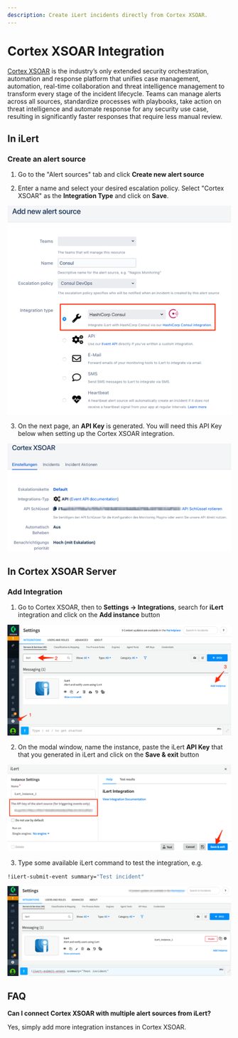 ```yaml
---
description: Create iLert incidents directly from Cortex XSOAR.
---
```


# Cortex XSOAR Integration

[Cortex XSOAR](https://www.paloaltonetworks.com/cortex/xsoar) is the industry’s only extended security orchestration, automation and response platform that unifies case management, automation, real-time collaboration and threat intelligence management to transform every stage of the incident lifecycle. Teams can manage alerts across all sources, standardize processes with playbooks, take action on threat intelligence and automate response for any security use case, resulting in significantly faster responses that require less manual review.

## In iLert <a id="in-ilert"></a>

### Create an alert source <a id="create-alert-source"></a>

1. Go to the "Alert sources" tab and click **Create new alert source**

2. Enter a name and select your desired escalation policy. Select "Cortex XSOAR" as the **Integration Type** and click on **Save**.

![](../.gitbook/assets/ilert%20%2828%29.png)

3. On the next page, an **API Key** is generated. You will need this API Key below when setting up the Cortex XSOAR integration.

![](../.gitbook/assets/ilert%20%2853%29.png)

## In Cortex XSOAR Server <a id="in-cortex-xsoar"></a>

### Add Integration

1. Go to Cortex XSOAR, then to **Settings -&gt; Integrations**, search for **iLert** integration and click on the **Add instance** button

![](../.gitbook/assets/settings%20%282%29.png)

2. On the modal window, name the instance, paste the iLert **API Key** that that you generated in iLert and click on the **Save & exit** button

![](../.gitbook/assets/settings%20%281%29.png)

3. Type some available iLert command to test the integration, e.g.

```bash
!iLert-submit-event summary="Test incident"
```

![](../.gitbook/assets/settings.png)

## FAQ <a id="faq"></a>

**Can I connect Cortex XSOAR with multiple alert sources from iLert?**

Yes, simply add more integration instances in Cortex XSOAR.

